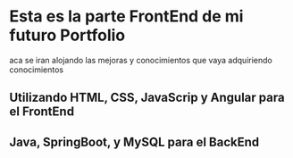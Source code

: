 # Esta es la parte FrontEnd de mi futuro Portfolio

aca se iran alojando las mejoras y conocimientos que vaya adquiriendo conocimientos

## Utilizando HTML, CSS, JavaScrip y Angular para el FrontEnd

## Java, SpringBoot, y MySQL para el BackEnd
